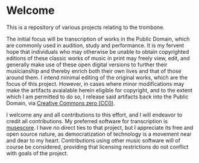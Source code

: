 # Welcome

This is a repository of various projects relating to the trombone.

The initial focus will be transcription of works in the Public Domain, which are commonly used in audition, study and performance. It is my fervent hope that individuals who may otherwise be unable to obtain copyrighted editions of these classic works of music in print may freely view, edit, and generally make use of these open digital versions to further their musicianship and thereby enrich both their own lives and that of those around them. I intend minimal editing of the original works, which are the focus of this project. However, in cases where minor modifications may make the artifacts avaialable herein eligible for copyright, and to the extent which I am permitted to do so, I release said artifacts back into the Public Domain, via [Creative Commons zero (CC0)](https://en.wikipedia.org/wiki/Creative_Commons_license#Zero_/_public_domain). 

I welcome any and all contributions to this effort, and I will endeavor to credit all contributions. My preferred software for transcription is [musescore](https://musescore.org/en). I have no direct ties to that project, but I appreciate its free and open source nature, as democratization of technology is a movement near and dear to my heart. Contributions using other music software will of course be considered, providing that licensing restrictions do not conflict with goals of the project. 
